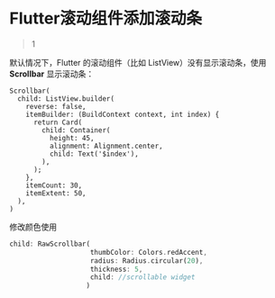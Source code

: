 # Flutter滚动组件添加滚动条
> 1

默认情况下，Flutter 的滚动组件（比如 ListView）没有显示滚动条，使用 **Scrollbar** 显示滚动条：

```text
Scrollbar(
  child: ListView.builder(
    reverse: false,
    itemBuilder: (BuildContext context, int index) {
      return Card(
        child: Container(
          height: 45,
          alignment: Alignment.center,
          child: Text('$index'),
        ),
      );
    },
    itemCount: 30,
    itemExtent: 50,
  ),
)
```

修改颜色使用

```dart
child: RawScrollbar(
                    thumbColor: Colors.redAccent,
                    radius: Radius.circular(20),
                    thickness: 5,
                    child: //scrollable widget
                   )
```



